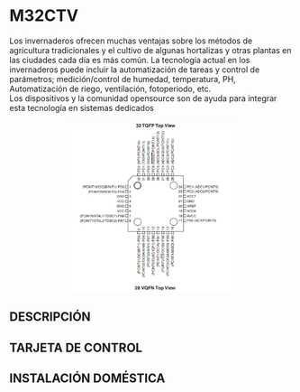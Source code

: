 # M32CTV

<div>Los invernaderos ofrecen muchas ventajas sobre los métodos de agricultura tradicionales y el cultivo de algunas hortalizas y otras plantas en las ciudades cada día es más común. La tecnología actual en los invernaderos puede incluir la automatización de tareas y control de parámetros; medición/control de humedad, temperatura, PH, Automatización de riego, ventilación, fotoperiodo, etc.
<br>
Los dispositivos y la comunidad opensource son de ayuda para integrar esta tecnología en sistemas dedicados</div>
<br>
<div align="center"><img src="./src/atmegaPinout.png" alt="imagen" width="300" height="300"/><br></div>


## DESCRIPCIÓN
## TARJETA DE CONTROL
## INSTALACIÓN DOMÉSTICA

